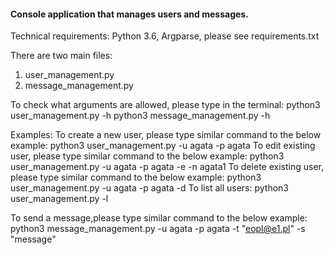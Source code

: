 #### Console application that manages users and messages.

Technical requirements: Python 3.6, Argparse, please see requirements.txt

There are two main files:
1. user_management.py
2. message_management.py

To check what arguments are allowed, please type in the terminal:
python3 user_management.py -h
python3 message_management.py -h


Examples:
To create a new user, please type similar command to the below example:
python3 user_management.py -u agata -p agata
To edit existing user, please type similar command to the below example:
python3 user_management.py -u agata -p agata -e -n agata1
To delete existing user, please type similar command to the below example:
python3 user_management.py -u agata -p agata -d
To list all users:
python3 user_management.py -l

To send a message,please type similar command to the below example:
python3 message_management.py -u agata -p agata -t "eopl@e1.pl" -s "message"









